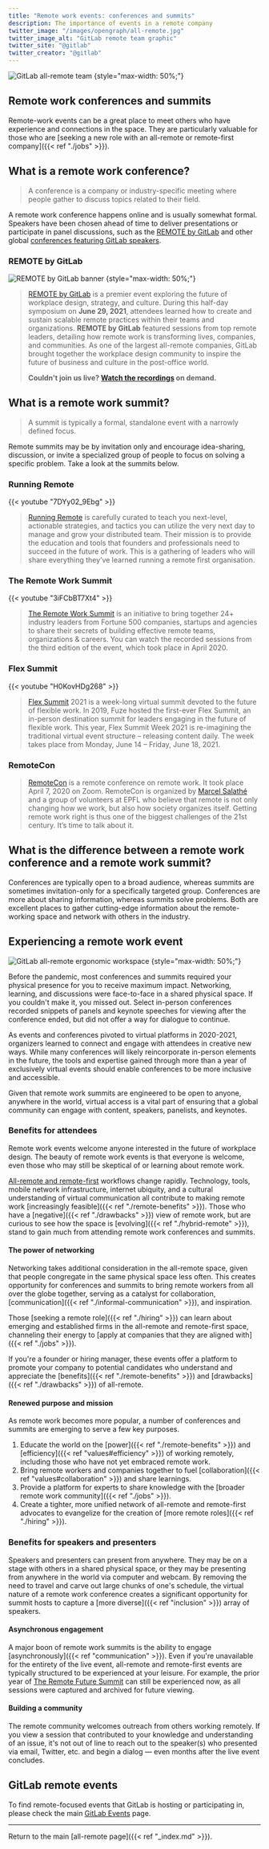 ```yaml
---
title: "Remote work events: conferences and summits"
description: The importance of events in a remote company
twitter_image: "/images/opengraph/all-remote.jpg"
twitter_image_alt: "GitLab remote team graphic"
twitter_site: "@gitlab"
twitter_creator: "@gitlab"
---
```


![GitLab all-remote team](/images/all-remote/gitlab-com-all-remote-1280x270.png)
{style="max-width: 50%;"}

## Remote work conferences and summits

Remote-work events can be a great place to meet others who have experience and connections in the space. They are particularly valuable for those who are [seeking a new role with an all-remote or remote-first company]({{< ref "./jobs" >}}).

## What is a remote work conference?

>A conference is a company or industry-specific meeting where people gather to discuss topics related to their field.
>

A remote work conference happens online and is usually somewhat formal. Speakers have been chosen ahead of time to deliver presentations or participate in panel discussions, such as the [REMOTE by GitLab](https://remotebygitlab.com/) and other global [conferences featuring GitLab speakers](https://about.gitlab.com/events/).

### REMOTE by GitLab

![REMOTE by GitLab banner](/images/all-remote/remote-hopin-banner-dark.png)
{style="max-width: 50%;"}

> [REMOTE by GitLab](https://remotebygitlab.com/) is a premier event exploring the future of workplace design, strategy, and culture. During this half-day symposium on **June 29, 2021**, attendees learned how to create and sustain scalable remote practices within their teams and organizations. **REMOTE by GitLab** featured sessions from top remote leaders, detailing how remote work is transforming lives, companies, and communities. As one of the largest all-remote companies, GitLab brought together the workplace design community to inspire the future of business and culture in the post-office world.
>
> **Couldn't join us live? [Watch the recordings](https://learn.gitlab.com/remotebygitlab2021/vrht3jm8roo) on demand.**

## What is a remote work summit?

>A summit is typically a formal, standalone event with a narrowly defined focus.
>

Remote summits may be by invitation only and encourage idea-sharing, discussion, or invite a specialized group of people to focus on solving a specific problem. Take a look at the summits below.

### Running Remote

{{< youtube "7DYy02_9Ebg" >}}

> [Running Remote](https://runningremote.com/) is carefully curated to teach you next-level, actionable strategies, and tactics you can utilize the very next day to manage and grow your distributed team. Their mission is to provide the education and tools that founders and professionals need to succeed in the future of work. This is a gathering of leaders who will share everything they’ve learned running a remote first organisation.

### The Remote Work Summit

{{< youtube "3iFCbBT7Xt4" >}}

> [The Remote Work Summit](https://www.theremoteworksummit.com/) is an initiative to bring together 24+ industry leaders from Fortune 500 companies, startups and agencies to share their secrets of building effective remote teams, organizations & careers. You can watch the recorded sessions from the third edition of the event, which took place in April 2020.

### Flex Summit

{{< youtube "H0KovHDg268" >}}

> [Flex Summit](https://flexsummit.com/) 2021 is a week-long virtual summit devoted to the future of flexible work. In 2019, Fuze hosted the first-ever Flex Summit, an in-person destination summit for leaders engaging in the future of flexible work. This year, Flex Summit Week 2021 is re-imagining the traditional virtual event structure – releasing content daily. The week takes place from Monday, June 14 – Friday, June 18, 2021.

### RemoteCon

> [RemoteCon](https://www.remotecon.org/index.html) is a remote conference on remote work. It took place April 7, 2020 on Zoom. RemoteCon is organized by [Marcel Salathé](https://twitter.com/marcelsalathe) and a group of volunteers at EPFL who believe that remote is not only changing how we work, but also how society organizes itself. Getting remote work right is thus one of the biggest challenges of the 21st century. It’s time to talk about it.

## What is the difference between a remote work **conference** and a remote work **summit**?

Conferences are typically open to a broad audience, whereas summits are sometimes invitation-only for a specifically targeted group. Conferences are more about sharing information, whereas summits solve problems. Both are excellent places to gather cutting-edge information about the remote-working space and network with others in the industry.

## Experiencing a remote work event

![GitLab all-remote ergonomic workspace](/images/all-remote/gitlab-com-all-remote-v3-dark-1280x270.png)
{style="max-width: 50%;"}

Before the pandemic, most conferences and summits required your physical presence for you to receive maximum impact. Networking, learning, and discussions were face-to-face in a shared physical space. If you couldn't make it, you missed out. Select in-person conferences recorded snippets of panels and keynote speeches for viewing after the conference ended, but did not offer a way for dialogue to continue.

As events and conferences pivoted to virtual platforms in 2020-2021, organizers learned to connect and engage with attendees in creative new ways. While many conferences will likely reincorporate in-person elements in the future, the tools and expertise gained through more than a year of exclusively virtual events should enable conferences to be more inclusive and accessible.

Given that remote work summits are engineered to be open to anyone, anywhere in the world, virtual access is a vital part of ensuring that a global community can engage with content, speakers, panelists, and keynotes.

### Benefits for attendees

Remote work events welcome anyone interested in the future of workplace design. The beauty of remote work events is that everyone is welcome, even those who may still be skeptical of or learning about remote work.

[All-remote and remote-first](https://about.gitlab.com./stages/) workflows change rapidly. Technology, tools, mobile network infrastructure, internet ubiquity, and a cultural understanding of virtual communication all contribute to making remote work [increasingly feasible]({{< ref "./remote-benefits" >}}). Those who have a [negative]({{< ref "./drawbacks" >}}) view of remote work, but are curious to see how the space is [evolving]({{< ref "./hybrid-remote" >}}), stand to gain much from attending remote work conferences and summits.

#### The power of networking

Networking takes additional consideration in the all-remote space, given that people congregate in the same physical space less often. This creates opportunity for conferences and summits to bring remote workers from all over the globe together, serving as a catalyst for collaboration, [communication]({{< ref "./informal-communication" >}}), and inspiration.

Those [seeking a remote role]({{< ref "./hiring" >}}) can learn about emerging and established firms in the all-remote and remote-first space, channeling their energy to [apply at companies that they are aligned with]({{< ref "./jobs" >}}).

If you're a founder or hiring manager, these events offer a platform to promote your company to potential candidates who understand and appreciate the [benefits]({{< ref "./remote-benefits" >}}) and [drawbacks]({{< ref "./drawbacks" >}}) of all-remote.

#### Renewed purpose and mission

As remote work becomes more popular, a number of conferences and summits are emerging to serve a few key purposes.

1. Educate the world on the [power]({{< ref "./remote-benefits" >}}) and [efficiency]({{< ref "values#efficiency" >}}) of working remotely, including those who have not yet embraced remote work.
1. Bring remote workers and companies together to fuel [collaboration]({{< ref "values#collaboration" >}}) and share learnings.
1. Provide a platform for experts to share knowledge with the [broader remote work community]({{< ref "./jobs" >}}).
1. Create a tighter, more unified network of all-remote and remote-first advocates to evangelize for the creation of [more remote roles]({{< ref "./hiring" >}}).

### Benefits for speakers and presenters

Speakers and presenters can present from anywhere. They may be on a stage with others in a shared physical space, or they may be presenting from anywhere in the world via computer and webcam. By removing the need to travel and carve out large chunks of one's schedule, the virtual nature of a remote work conference creates a significant opportunity for summit hosts to capture a [more diverse]({{< ref "inclusion" >}}) array of speakers.

#### Asynchronous engagement

A major boon of remote work summits is the ability to engage [asynchronously]({{< ref "communication" >}}). Even if you're unavailable for the entirety of the live event, all-remote and remote-first events are typically structured to be experienced at your leisure. For example, the prior year of [The Remote Future Summit](https://remote-future.com/) can still be experienced now, as all sessions were captured and archived for future viewing.

#### Building a community

The remote community welcomes outreach from others working remotely. If you view a session that contributed to your knowledge and understanding of an issue, it's not out of line to reach out to the speaker(s) who presented via email, Twitter, etc. and begin a dialog — even months after the live event concludes.

## GitLab remote events

To find remote-focused events that GitLab is hosting or participating in,  please check the main [GitLab Events](https://about.gitlab.com/events/) page.

----

Return to the main [all-remote page]({{< ref "_index.md" >}}).
